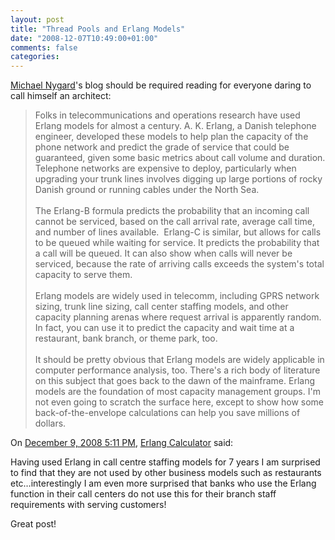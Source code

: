 ```yaml
---
layout: post
title: "Thread Pools and Erlang Models"
date: "2008-12-07T10:49:00+01:00"
comments: false
categories: 
---
```


<p><a href="http://www.michaelnygard.com/blog/2008/11/thread_pools_and_erlang_models.html">Michael Nygard</a>'s blog should be required reading for everyone daring to call himself an architect:</p>

<blockquote>
<p>Folks in telecommunications and operations research have used Erlang models for almost a century. A. K. Erlang, a Danish telephone engineer, developed these models to help plan the capacity of the phone network and predict the grade of service that could be guaranteed, given some basic metrics about call volume and duration. Telephone networks are expensive to deploy, particularly when upgrading your trunk lines involves digging up large portions of rocky Danish ground or running cables under the North Sea.<br /><br />The Erlang-B formula predicts the probability that an incoming call cannot be serviced, based on the call arrival rate, average call time, and number of lines available.  Erlang-C is similar, but allows for calls to be queued while waiting for service. It predicts the probability that a call will be queued. It can also show when calls will never be serviced, because the rate of arriving calls exceeds the system's total capacity to serve them.<br /><br />Erlang models are widely used in telecomm, including GPRS network sizing, trunk line sizing, call center staffing models, and other capacity planning arenas where request arrival is apparently random. In fact, you can use it to predict the capacity and wait time at a restaurant, bank branch, or theme park, too.<br /><br />It should be pretty obvious that Erlang models are widely applicable in computer performance analysis, too. There's a rich body of literature on this subject that goes back to the dawn of the mainframe. Erlang models are the foundation of most capacity management groups. I'm not even going to scratch the surface here, except to show how some back-of-the-envelope calculations can help you save millions of dollars.</p>
</blockquote>

<section class="comments">



<div class="comment" id="comment-1885">
On <a href="#comment-1885" title="Permalink to this comment">December  9, 2008  5:11 PM</a>, <a href="http://www.squidoo.com/Erlang-Formula" title="http://www.squidoo.com/Erlang-Formula" rel="nofollow">Erlang Calculator</a>
said:
<p>Having used Erlang in call centre staffing models for 7 years I am surprised to find that they are not used by other business models such as restaurants etc&#8230;interestingly I am even more surprised that banks who use the Erlang function in their call centers do not use this for their branch staff requirements with serving customers!</p>

<p>Great post! </p>


</section>

